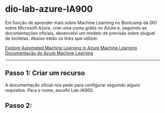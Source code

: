 # dio-lab-azure-IA900
Em função de aprender mais sobre Machine Learning no Bootcamp da DIO sobre Microsoft Azure, criei uma conta grátis no Azure e, seguindo as documentações oficiais, desenvolvi um modelo de previsão sobre aluguel de biciletas. Abaixo estão os links que utilizei:

[Explore Automated Machine Learning in Azure Machine Learning](https://microsoftlearning.github.io/mslearn-ai-fundamentals/Instructions/Labs/01-machine-learning.html)
<br>
[Documentação do Azure Machine Learning](https://learn.microsoft.com/pt-br/azure/machine-learning/?view=azureml-api-2)
<br>
<hr>

## Passo 1: Criar um recurso
A documentação oficial nos pede para configurar seguindo alguns requisitos. Para o nome, escolhi Lab-IA900.
<br>
## Passo 2: 

